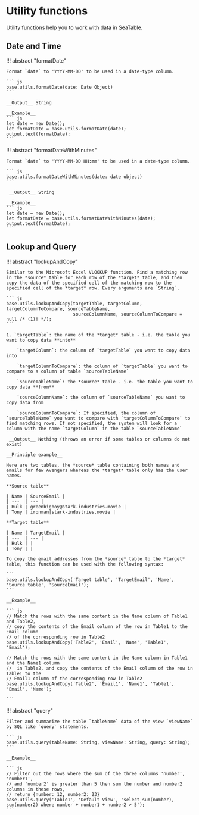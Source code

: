 # Utility functions

Utility functions help you to work with data in SeaTable.

## Date and Time

!!! abstract "formatDate"

    Format `date` to 'YYYY-MM-DD' to be used in a date-type column.

    ``` js
    base.utils.formatDate(date: Date Object)
    ```

    __Output__ String
    
    __Example__
    ``` js
    let date = new Date();
    let formatDate = base.utils.formatDate(date);
    output.text(formatDate);
    ```

!!! abstract "formatDateWithMinutes"

    Format `date` to 'YYYY-MM-DD HH:mm' to be used in a date-type column.

    ``` js
    base.utils.formatDateWithMinutes(date: date object)
    ```

     __Output__ String

    __Example__
    ``` js
    let date = new Date();
    let formatDate = base.utils.formatDateWithMinutes(date);
    output.text(formatDate);
    ```

## Lookup and Query

!!! abstract "lookupAndCopy"

    Similar to the Microsoft Excel VLOOKUP function. Find a matching row in the *source* table for each row of the *target* table, and then copy the data of the specified cell of the matching row to the specified cell of the *target* row. Every arguments are `String`.

    ``` js
    base.utils.lookupAndCopy(targetTable, targetColumn, targetColumnToCompare, sourceTableName, 
                             sourceColumnName, sourceColumnToCompare = null /* (1)! */);
    ```

    1. `targetTable`: the name of the *target* table - i.e. the table you want to copy data **into**

        `targetColumn`: the column of `targetTable` you want to copy data into

        `targetColumnToCompare`: the column of `targetTable` you want to compare to a column of table `sourceTableName`

        `sourceTableName`: the *source* table - i.e. the table you want to copy data **from**

        `sourceColumnName`: the column of `sourceTableName` you want to copy data from

        `sourceColumnToCompare`: If specified, the column of `sourceTableName` you want to compare with `targetColumnToCompare` to find matching rows. If not specified, the system will look for a column with the name `targetColumn` in the table `sourceTableName`
    
     __Output__ Nothing (throws an error if some tables or columns do not exist)
    
    __Principle example__

    Here are two tables, the *source* table containing both names and emails for few Avengers whereas the *target* table only has the user names.

    **Source table**

    | Name | SourceEmail |
    | ---  | --- |
    | Hulk | greenbigboy@stark-industries.movie |
    | Tony | ironman|stark-industries.movie |

    **Target table**

    | Name | TargetEmail |
    | ---  | --- |
    | Hulk | |
    | Tony | |

    To copy the email addresses from the *source* table to the *target* table, this function can be used with the following syntax:

    ```
    base.utils.lookupAndCopy('Target table', 'TargetEmail', 'Name', 'Source table', 'SourceEmail');
    ```

    __Example__

    ``` js
    // Match the rows with the same content in the Name column of Table1 and Table2, 
    // copy the contents of the Email column of the row in Table1 to the Email column 
    // of the corresponding row in Table2
    base.utils.lookupAndCopy('Table2', 'Email', 'Name', 'Table1', 'Email');

    // Match the rows with the same content in the Name column in Table1 and the Name1 column
    //  in Table2, and copy the contents of the Email column of the row in Table1 to the 
    // Email1 column of the corresponding row in Table2
    base.utils.lookupAndCopy('Table2', 'Email1', 'Name1', 'Table1', 'Email', 'Name');

    ```

!!! abstract "query"

    Filter and summarize the table `tableName` data of the view `viewName` by SQL like `query` statements.

    ``` js
    base.utils.query(tableName: String, viewName: String, query: String);
    ```

    __Example__

    ``` js
    // Filter out the rows where the sum of the three columns 'number', 'number1', 
    // and 'number2' is greater than 5 then sum the number and number2 columns in these rows, 
    // return {number: 12, number2: 23}
    base.utils.query('Table1', 'Default View', 'select sum(number), sum(number2) where number + number1 + number2 > 5');
    ```
